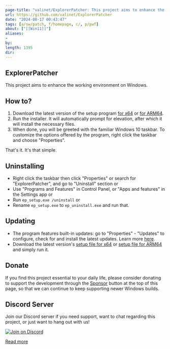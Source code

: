 ```yaml
---
page-title: "valinet/ExplorerPatcher: This project aims to enhance the working environment on Windows"
url: https://github.com/valinet/ExplorerPatcher
date: "2024-08-17 00:43:47"
tags: [a/sw/patch, f/homepage, c/, p/pwf]
about: ["[[Win11]]"]
aliases: 
- 
by: 
length: 1395
dir: 
---
```


## ExplorerPatcher

[](https://github.com/valinet/ExplorerPatcher#explorerpatcher)

This project aims to enhance the working environment on Windows.

## How to?

[](https://github.com/valinet/ExplorerPatcher#how-to)

1.  Download the latest version of the setup program [for x64](https://github.com/valinet/ExplorerPatcher/releases/latest/download/ep_setup.exe) or [for ARM64](https://github.com/valinet/ExplorerPatcher/releases/latest/download/ep_setup_arm64.exe).
2.  Run the installer. It will automatically prompt for elevation, after which it will install the necessary files.
3.  When done, you will be greeted with the familiar Windows 10 taskbar. To customize the options offered by the program, right click the taskbar and choose "Properties".

That's it. It's that simple.

## Uninstalling

[](https://github.com/valinet/ExplorerPatcher#uninstalling)

-   Right click the taskbar then click "Properties" or search for "ExplorerPatcher", and go to "Uninstall" section or
-   Use "Programs and Features" in Control Panel, or "Apps and features" in the Settings app or
-   Run `ep_setup.exe /uninstall` or
-   Rename `ep_setup.exe` to `ep_uninstall.exe` and run that.

## Updating

[](https://github.com/valinet/ExplorerPatcher#updating)

-   The program features built-in updates: go to "Properties" - "Updates" to configure, check for and install the latest updates. Learn more [here](https://github.com/valinet/ExplorerPatcher/wiki/Configure-updates).
-   Download the latest version's [setup file for x64](https://github.com/valinet/ExplorerPatcher/releases/latest/download/ep_setup.exe) or [setup file for ARM64](https://github.com/valinet/ExplorerPatcher/releases/latest/download/ep_setup_arm64.exe) and simply run it.

## Donate

[](https://github.com/valinet/ExplorerPatcher#donate)

If you find this project essential to your daily life, please consider donating to support the development through the [Sponsor](https://github.com/valinet/ExplorerPatcher?sponsor) button at the top of this page, so that we can continue to keep supporting newer Windows builds.

## Discord Server

[](https://github.com/valinet/ExplorerPatcher#discord-server)

Join our Discord server if you need support, want to chat regarding this project, or just want to hang out with us!

[![Join on Discord](https://camo.githubusercontent.com/6b9fb6267ba8e1c9c3b3dd4936f209526c0a14c6498bd0d0de7177f9eb98057c/68747470733a2f2f646973636f72646170702e636f6d2f6170692f6775696c64732f313135353931323034373839373335303230342f7769646765742e706e673f7374796c653d736869656c64)](https://discord.gg/gsPcfqHTD2)

[Read more](https://github.com/valinet/ExplorerPatcher/wiki)